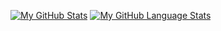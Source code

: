 [![My GitHub Stats](https://github-readme-stats.vercel.app/api/?username=kip-too&count_private=true&theme=tokyonight&showicons=true)]()
[![My GitHub Language Stats](https://github-readme-stats.vercel.app/api/top-langs/?username=kip-too&langs_count=5&theme=tokyonight)]()

